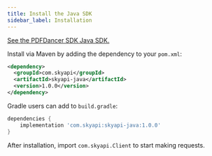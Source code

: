 ```yaml
---
title: Install the Java SDK
sidebar_label: Installation
---
```


[See the PDFDancer SDK Java SDK.](https://github.com/skyapi/skyapi-java)

Install via Maven by adding the dependency to your `pom.xml`:

```xml
<dependency>
  <groupId>com.skyapi</groupId>
  <artifactId>skyapi-java</artifactId>
  <version>1.0.0</version>
</dependency>
```

Gradle users can add to `build.gradle`:

```groovy
dependencies {
    implementation 'com.skyapi:skyapi-java:1.0.0'
}
```

After installation, import `com.skyapi.Client` to start making requests.
